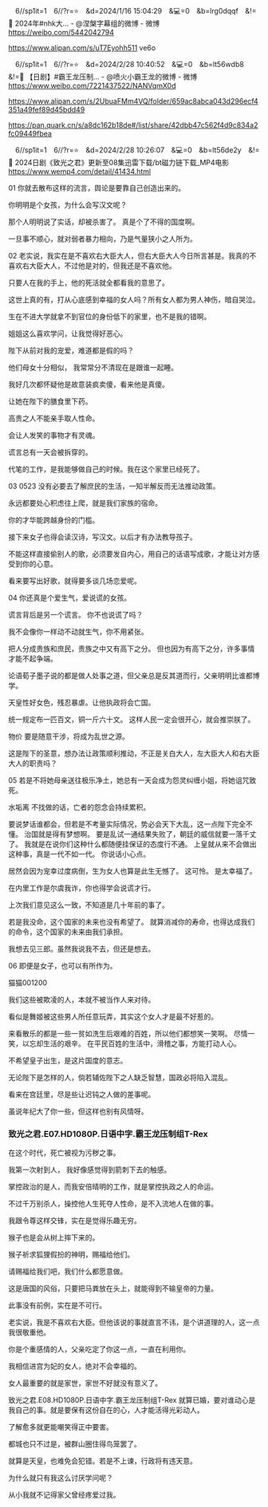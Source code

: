 
　6//sp1it=1　6//?r=⭐　&d=2024/1/16 15:04:29　&💻=0　&b=lrg0dqqf　&!=🌸
2024年#nhk大... - @涅槃字幕组的微博 - 微博
https://weibo.com/5442042794

https://www.alipan.com/s/uT7Eyohh511
ve6o

　6//sp1it=1　6//?r=⭐　&d=2024/2/28 10:40:52　&💻=0　&b=lt56wdb8　&!=🌸
【日剧】#霸王龙压制... - @喷火小霸王龙的微博 - 微博
https://www.weibo.com/7221437522/NANVqmX0d

https://www.alipan.com/s/2UbuaFMm4VQ/folder/659ac8abca043d296ecf4351a49fef89d45bdd49

https://pan.quark.cn/s/a8dc162b18de#/list/share/42dbb47c562f4d9c834a2fc09449fbea

　6//sp1it=1　6//?r=⭐　&d=2024/2/28 10:26:07　&💻=0　&b=lt56de2y　&!=🌸
2024日剧《致光之君》更新至08集迅雷下载/bt磁力链下载_MP4电影
https://www.wemp4.com/detail/41434.html

01
你就去散布这样的流言，舆论是要靠自己创造出来的。

你明明是个女孩，为什么会写汉文呢？

那个人明明说了实话，却被杀害了。
真是个了不得的国度啊。

一旦事不顺心，就对弱者暴力相向，乃是气量狭小之人所为。

02
老实说，我实在是不喜欢右大臣大人，但右大臣大人今日所言甚是。我真的不喜欢右大臣大人，不过他是对的，但我还是不喜欢他。

只要人在我的手上，他的死活就全都看我的意思了。

这世上真的有，打从心底感到幸福的女人吗？所有女人都为男人神伤，暗自哭泣。

生在不进大学就拿不到官位的身份低下的家里，也不是我的错啊。

姐姐这么喜欢学问，让我觉得好恶心。

陛下从前对我的宠爱，难道都是假的吗？

他们母女十分相似，
我常常分不清现在是跟谁一起睡。

我好几次都怀疑他是故意装疯卖傻，看来他是真傻。

让她在陛下的膳食里下药。

高贵之人不能亲手取人性命。

会让人发笑的事物才有灵魂。

谎言总有一天会被拆穿的。

代笔的工作，是我能够做自己的时候。我在这个家里已经死了。

03
0523
没有必要去了解庶民的生活，一知半解反而无法推动政策。

永远都要处心积虑往上爬，就是我们家族的宿命。

你的才华能跨越身份的门槛。

接下来女子也得会读汉诗，写汉文。以后才有办法教导孩子。

不能这样直接偷别人的歌，必须要发自内心，用自己的话语写成歌，才能让对方感受到你的心意。

看来要写出好歌，就得要多谈几场恋爱呢。

04
你还真是个爱生气，爱说谎的女孩。

谎言背后是另一个谎言。
你不也说谎了吗？

我不会像你一样动不动就生气，你不用紧张。

把人分成贵族和庶民，贵族之中又有高下之分。
但也因为有高下之分，许多事情才能不起争端。

论语荀子墨子说的都是做人处事之道，但父亲总是反其道而行，父亲明明比谁都博学。

天皇性好女色，残忍暴虐。让他执政将会亡国。

统一规定布一匹百文，铜一斤六十文。
这样人民一定会很开心，就会推崇朕了。

物价
要是随意干涉，将成为乱世之源。

这是陛下的圣意，想办法让政策顺利推动，不正是关白大人，左大臣大人和右大臣大人的职责吗？

05
若是不将她母亲送往极乐净土，她总有一天会成为怨灵纠缠小姐，将她诅咒致死。

水垢离
不找做的话，亡者的怨念会持续累积。

要说梦话谁都会，但若是不考量实际情况，势必会天下大乱，这一点陛下完全不懂。
治国就是得有梦想啊。
要是乱试一通结果失败了，朝廷的威信就要一落千丈了。
我就是在说你们这种什么都随便挂保证的态度行不通。
上皇就从来不会做出这种事，真是一代不如一代。
你说话小心点。

居然会因为宠幸过度病倒，生为女人也算是此生无憾了。
这可怜。
是太幸福了。

在内里工作是尔虞我诈，你也得学会说谎才行。

上次我们意见这么一致，不知道是几十年前的事了。

若是我没命，这个国家的未来也没有希望了。
就算消减你的寿命，也得达成我们的命令，这个国家的未来由我们承担。

我想去见三郎。虽然我说我不去，但还是想去。

06
即便是女子，也可以有所作为。

猫猫001200

我们这些被欺凌的人，本就不被当作人来对待。

看似是舞姬被这些男人所任意玩弄，其实这个女人才是最不好惹的。

来看散乐的都是一些一贫如洗生后艰难的百姓，所以他们都想笑一笑啊。
尽情一笑，以忘却生活的艰辛。
在平民百姓的生活中，滑稽之事，方能打动人心。

不希望皇子出生，是这片国度的意志。

无论陛下是怎样的人，倘若辅佐陛下之人缺乏智慧，国政必将陷入混乱。

看来在宫廷里，尽是些让迟钝之人做的差事呢。

虽说年纪大了你一些，但这样也别有风情呀。

### 致光之君.E07.HD1080P.日语中字.霸王龙压制组T-Rex
在这个时代，死亡被视为污秽之事。

我第一次射到人，
我好像感觉得到箭刺下去的触感。

掌控政治的是人，而我安倍晴明的工作，就是掌控执政之人的命运。

不过千万别杀人，操控他人生死夺人性命，是不入流地人在做的事。

我跟令尊这样交锋，实在是觉得乐趣无穷。

猴子也是会从树上摔下来的。

猴子祈求狐狸假扮的神明，赐福给他们。

请赐福给我们吧，我们什么都愿意做。

这是唐国的风俗，只要把马粪放在头上，就能得到不输皇帝的力量。

此事没有前例，实在是不可行。

老实说，我是不喜欢右大臣。但他该说的事就直言不讳，是个讲道理的人，这一点我很敬重他。

你是个重感情的人，父亲吃定了你这一点，一直在利用你。

我相信进宫为妃的女人，绝对不会幸福的。

女人最重要的就是家世，家世不好就没有意义了。

致光之君.E08.HD1080P.日语中字.霸王龙压制组T-Rex
就算已婚，要对谁动心是我自己的事。就是要保有这份自在的心，人才能活得光彩动人。

了解愈多就更能嘲笑得正中要害。

都城也只不过是，被群山圈住得鸟笼罢了。

就算是天皇，也难免会犯错。若是不上谏，行政将有违天意。

为什么就只有我这么讨厌学问呢？

从小我就不记得家父曾经疼爱过我。